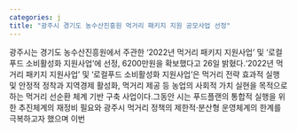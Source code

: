 ```yaml
---
categories: j
title: "광주시 경기도 농수산진흥원 먹거리 패키지 지원 공모사업 선정"
---
```

광주시는 경기도 농수산진흥원에서 주관한 ‘2022년 먹거리 패키지 지원사업’ 및 ‘로컬푸드 소비활성화 지원사업’에 선정, 6200만원을 확보했다고 26일 밝혔다.‘2022년 먹거리 패키지 지원사업’ 및 ‘로컬푸드 소비활성화 지원사업’은 먹거리 전략 효과적 실행 및 안정적 정착과 지역경제 활성화, 먹거리 제공 등 농업의 사회적 가치 실현을 목적으로 하는 먹거리 선순환 체계 기반 구축 사업이다.그동안 시는 푸드플랜의 통합적 실행을 위한 추진체계의 재정비 필요와 광주시 먹거리 정책의 제한적‧분산형 운영체계의 한계를 극복하고자 했으며 이번